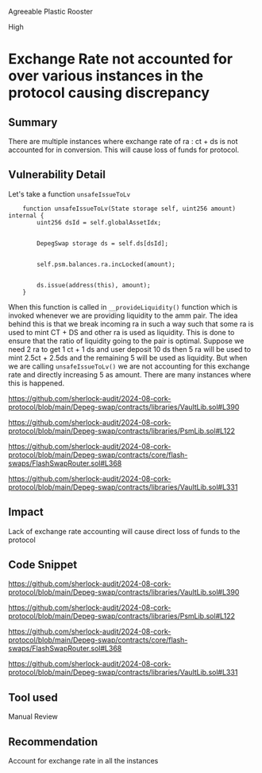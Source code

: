 Agreeable Plastic Rooster

High

# Exchange Rate not accounted for over various instances in the protocol causing discrepancy

## Summary
There are multiple instances where exchange rate of ra : ct + ds is not accounted for in conversion. This will cause loss of funds for protocol. 

## Vulnerability Detail
Let's take a function ``unsafeIssueToLv``
```Solidity
    function unsafeIssueToLv(State storage self, uint256 amount) internal {
        uint256 dsId = self.globalAssetIdx;


        DepegSwap storage ds = self.ds[dsId];


        self.psm.balances.ra.incLocked(amount);


        ds.issue(address(this), amount);
    }
```
When this function is called in ``__provideLiquidity()`` function which is invoked whenever we are providing liquidity to the amm pair.
The idea behind this is that we break incoming ra in such a way such that some ra is used to mint CT + DS and other ra is used as liquidity. This is done to ensure that the ratio of liquidity going to the pair is optimal. 
Suppose we need 2 ra to get 1 ct + 1 ds and user deposit 10 ds then 5 ra will be used to mint 2.5ct + 2.5ds and the remaining 5 will be used as liquidity.
But when we are calling ``unsafeIssueToLv()`` we are not accounting for this exchange rate and directly increasing 5 as amount. 
There are many instances where this is happened.  

https://github.com/sherlock-audit/2024-08-cork-protocol/blob/main/Depeg-swap/contracts/libraries/VaultLib.sol#L390

https://github.com/sherlock-audit/2024-08-cork-protocol/blob/main/Depeg-swap/contracts/libraries/PsmLib.sol#L122

https://github.com/sherlock-audit/2024-08-cork-protocol/blob/main/Depeg-swap/contracts/core/flash-swaps/FlashSwapRouter.sol#L368

https://github.com/sherlock-audit/2024-08-cork-protocol/blob/main/Depeg-swap/contracts/libraries/VaultLib.sol#L331


## Impact
Lack of exchange rate accounting will cause direct loss of funds to the protocol 

## Code Snippet
https://github.com/sherlock-audit/2024-08-cork-protocol/blob/main/Depeg-swap/contracts/libraries/VaultLib.sol#L390

https://github.com/sherlock-audit/2024-08-cork-protocol/blob/main/Depeg-swap/contracts/libraries/PsmLib.sol#L122

https://github.com/sherlock-audit/2024-08-cork-protocol/blob/main/Depeg-swap/contracts/core/flash-swaps/FlashSwapRouter.sol#L368

https://github.com/sherlock-audit/2024-08-cork-protocol/blob/main/Depeg-swap/contracts/libraries/VaultLib.sol#L331


## Tool used

Manual Review

## Recommendation
Account for exchange rate in all the instances